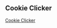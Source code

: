 <!DOCTYPE html>
<html lang="en">
<head>
    <meta charset="UTF-8">
    <title>Cookie Clicker</title>
</head>
<body>
    <h2>Cookie Clicker</h2>
    <a href="https://https://duckmath.org/assets/html-gabes/cookieclicker">Cookie Clicker</a>
